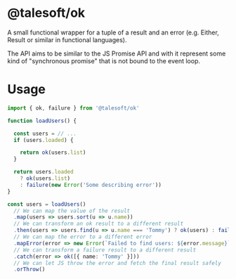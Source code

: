 @talesoft/ok
============

A small functional wrapper for a tuple of a result and an error (e.g. Either, Result or similar in functional languages).

The API aims to be similar to the JS Promise API and with it represent some kind of "synchronous promise" that is not
bound to the event loop.

Usage
=====

```ts
import { ok, failure } from '@talesoft/ok'

function loadUsers() {

  const users = // ...
  if (users.loaded) {

    return ok(users.list)
  }

  return users.loaded
    ? ok(users.list)
    : failure(new Error('Some describing error'))
}

const users = loadUsers()
  // We can map the value of the result
  .map(users => users.sort(u => u.name))
  // We can transform an ok result to a different result
  .then(users => users.find(u => u.name === 'Tommy') ? ok(users) : failure(new Error('Tommy can\'t be missing!')))
  // We can map the error to a different error
  .mapError(error => new Error(`Failed to find users: ${error.message}`))
  // We can transform a failure result to a different result
  .catch(error => ok([{ name: 'Tommy' }]))
  // We can let JS throw the error and fetch the final result safely
  .orThrow()
```

